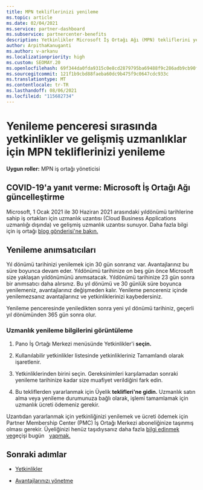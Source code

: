 ```yaml
---
title: MPN tekliflerinizi yenileme
ms.topic: article
ms.date: 02/04/2021
ms.service: partner-dashboard
ms.subservice: partnercenter-benefits
description: Yetkinlikler Microsoft İş Ortağı Ağı (MPN) tekliflerini yenile - yenileme penceresi satın alma tarihi ile bir gün arasında yıl dönümü başlar.
author: ArpithaKanuganti
ms.author: v-arkanu
ms.localizationpriority: high
ms.custom: SEOMAY.20
ms.openlocfilehash: 69f344da0fda9315c0e8cd2879795ba69488f9c286adb9cb90f057e8eed92aa9
ms.sourcegitcommit: 121f1b9cbd88faeba60dc9b475f9c0647cdc933c
ms.translationtype: MT
ms.contentlocale: tr-TR
ms.lasthandoff: 08/06/2021
ms.locfileid: "115682734"
---
```

# <a name="renew-your-mpn-offers-for-competencies-and-advanced-specializations-during-the-renewal-window"></a>Yenileme penceresi sırasında yetkinlikler ve gelişmiş uzmanlıklar için MPN tekliflerinizi yenileme

**Uygun roller:** MPN iş ortağı yöneticisi

## <a name="responding-to-covid-19-microsoft-partner-network-update"></a>COVID-19'a yanıt verme: Microsoft İş Ortağı Ağı güncelleştirme

Microsoft, 1 Ocak 2021 ile 30 Haziran 2021 arasındaki yıldönümü tarihlerine sahip iş ortakları için uzmanlık uzantısı (Cloud Business Applications uzmanlığı dışında) ve gelişmiş uzmanlık uzantısı sunuyor. Daha fazla bilgi için iş ortağı [blog gönderisi'ne bakın.](https://blogs.partner.microsoft.com/mpn/responding-to-covid-19-microsoft-partner-network/)

## <a name="renewal-reminders"></a>Yenileme anımsatıcıları

Yıl dönümü tarihinizi yenilemek için 30 gün sonranız var. Avantajlarınız bu süre boyunca devam eder. Yıldönümü tarihinize on beş gün önce Microsoft size yaklaşan yıldönümünü anımsatacak. Yıldönümü tarihinize 23 gün sonra bir anımsatıcı daha alırsınız. Bu yıl dönümü ve 30 günlük süre boyunca yenilemeniz, avantajlarınız değişmeden kalır. Yenileme pencereniz içinde yenilemezsanız avantajlarınız ve yetkinliklerinizi kaybedersiniz.

Yenileme penceresinde yeniledikten sonra yeni yıl dönümü tarihiniz, geçerli yıl dönümünden 365 gün sonra olur.

### <a name="how-to-view-competency-renewal-information"></a>Uzmanlık yenileme bilgilerini görüntüleme

1. Pano İş Ortağı Merkezi menüsünde Yetkinlikler'i **seçin.**  

2. Kullanılabilir yetkinlikler listesinde yetkinlikleriniz Tamamlandı olarak işaretlenir.  

3. Yetkinliklerinden birini seçin. Gereksinimleri karşılamadan sonraki yenileme tarihinize kadar size muafiyet verildiğini fark edin.

4. Bu tekliflerden yararlanmak için Üyelik **teklifleri'ne gidin.** Uzmanlık satın alma veya yenileme durumunuza bağlı olarak, işlemi tamamlamak için uzmanlık ücreti ödemeniz gerekir.

Uzantıdan yararlanmak için yetkinliğinizi yenilemek ve ücreti ödemek için Partner Membership Center (PMC) İş Ortağı Merkezi aboneliğinize taşınmış olması gerekir. Üyeliğinizi henüz taşıdıysanız daha fazla [bilgi edinmek ve](partner-membership-center-retirement-faq.md)geçişi bugün    [yapmak.](https://partners.microsoft.com/partnerprogram/Welcome.aspx)    

## <a name="next-steps"></a>Sonraki adımlar

- [Yetkinlikler](learn-about-competencies.md)

- [Avantajlarınızı yönetme](manage-your-partner-network-benefits.md)

